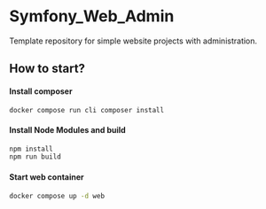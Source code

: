 # Symfony_Web_Admin

 Template repository for simple website projects with administration.
 
## How to start?
#### Install composer
```bash
docker compose run cli composer install
```

#### Install Node Modules and build
```bash
npm install
npm run build
```

#### Start web container
```bash
docker compose up -d web
```
